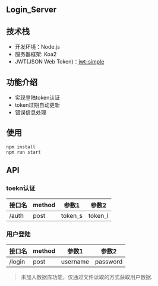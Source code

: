 ## Login_Server

## 技术栈
* 开发环境：Node.js
* 服务器框架: Koa2
* JWT(JSON Web Token)：[jwt-simple](https://github.com/hokaccha/node-jwt-simple)

## 功能介绍
* 实现登陆token认证
* token过期自动更新
* 错误信息处理

## 使用
```
npm install
npm run start
```

## API
### toekn认证

 | 接口名 | method | 参数1 | 参数2 | 
| ------| ------ | ------ | ------ | 
| /auth |  post  | token_s|token_l | 

### 用户登陆

 | 接口名 | method | 参数1 | 参数2 | 
| ------| ------ | ------ | ------ | 
| /login |  post |username|password| 





> 未加入数据库功能，仅通过文件读取的方式获取用户数据.

